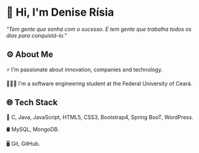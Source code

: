 # 👋 Hi, I'm Denise Rísia 

*"Tem gente que sonha com o sucesso. E tem gente que trabalha todos os dias para conquistá-lo."*

## ⚙️ About Me

⚡ I'm passionate about innovation, companies and technology.

👨🏻‍💻 I'm a software engineering student at the Federal University of Ceará.


## 🌐 Tech Stack

🔧  C, Java, JavaScript, HTML5, CSS3, Bootstrap4, Spring BooT, WordPress.

🛢  MySQL, MongoDB.

🖥   Git,  GitHub.
